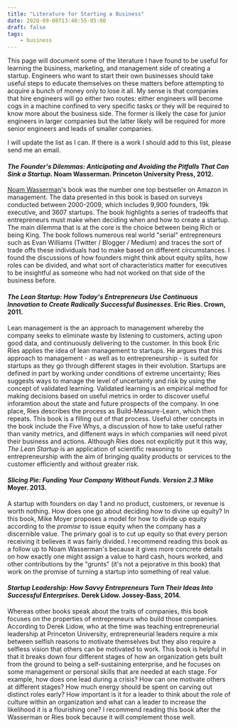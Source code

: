 ```yaml
---
title: "Literature for Starting a Business"
date: 2020-09-08T13:40:55-05:00
draft: false
tags: 
    - business
---
```


This page will document some of the literature I have found to be useful for learning the business, marketing, and management side of creating a startup. Engineers who want to start their own businesses should take useful steps to educate themselves on these matters before attempting to acquire a bunch of money only to lose it all. My sense is that companies that hire engineers will go either two routes: either engineers will become cogs in a machine confined to very specific tasks or they will be required to know more about the business side. The former is likely the case for junior engineers in larger companies but the latter likely will be required for more senior engineers and leads of smaller companies. 

I will update the list as I can. If there is a work I should add to this list, please send me an email. 

#### *The Founder's Dilemmas: Anticipating and Avoiding the Pitfalls That Can Sink a Startup*. Noam Wasserman. Princeton University Press, 2012.

[Noam Wasserman](https://en.wikipedia.org/wiki/Noam_T._Wasserman)'s book was the number one top bestseller on Amazon in management. The data presented in this book is based on surveys conducted between 2000-2009,  which includes 9,900 founders, 19k executive, and 3607 startups. The book highlights a series of tradeoffs that entrepreneurs must make when deciding when and how to create a startup. The main dilemma that is at the core is the choice between being Rich or being King. The book follows numerous real world "serial" entrepreneurs such as Evan Williams (Twitter / Blogger / Medium) and traces the sort of trade offs these individuals had to make based on different circumstances. I found the discussions of how founders might think about equity splits, how roles can be divided, and what sort of characteristics matter for executives to be insightful as someone who had not worked on that side of the business before. 

#### *The Lean Startup: How Today's Entrepreneurs Use Continuous Innovation to Create Radically Successful Businesses.* Eric Ries. Crown, 2011. 

Lean management is the an approach to management whereby the company seeks to eliminate waste by listening to customers, acting upon good data, and continuously delivering to the customer. In this book Eric Ries applies the idea of lean management to startups. He argues that this approach to management - as well as to entrepreneurship - is suited for startups as they go through different stages in their evolution. Startups are defined in part by working under conditions of extreme uncertainty; Ries suggests ways to manage the level of uncertainty and risk by using the concept of validated learning. Validated learning is an empirical method for making decisions based on useful metrics in order to discover useful inforamtion about the state and future prospects of the company. In one place, Ries describes the process as Build-Measure-Learn, which then repeats. This book is a filling out of that process. Useful other concepts in the book include the Five Whys, a discussion of how to take useful rather than vanity metrics, and diffenent ways in which companies will need pivot their business and actions. Although Ries does not explicitly put it this way, *The Lean Startup* is an application of scientific reasoning to entrepreneurship with the aim of bringing quality products or services to the customer efficiently and without greater risk. 

#### *Slicing Pie: Funding Your Company Without Funds. Version 2.3* Mike Moyer. 2013. 

A startup with founders on day 1 and no product, customers, or revenue is worth nothing. How does one go about deciding how to divine up equity? In this book, Mike Moyer proposes a model for how to divide up equity according to the *promise* to issue equity when the company has a discernible value. The primary goal is to cut up equity so that every person receiving it believes it was fairly divided. I recommend reading this book as a follow up to Noam Wasserman's because it gives more concrete details on how exactly one might assign a value to hard cash, hours worked, and other contributions by the "grunts" (it's not a pejorative in this book) that work on the promise of turning a startup into something of real value.  

#### *Startup Leadership: How Savvy Entrepreneurs Turn Their Ideas Into Successful Enterprises.* Derek Lidow. Jossey-Bass, 2014. 

Whereas other books speak about the traits of companies, this book focuses on the properties of entrepreneurs who build those companies. According to Derek Lidow, who at the time was teaching entrepreneurial leadership at Princeton University, entrepreneurial leaders require a mix between selfish reasons to motivate themselves but they also require a selfless vision that others can be motivated to work. This book is helpful in that it breaks down four different stages of how an organization gets built from the ground to being a self-sustaining enterprise, and he focuses on some management or personal skills that are needed at each stage. For example, how does one lead during a crisis? How can one motivate others at different stages? How much energy should be spent on carving out distinct roles early? How important is it for a leader to think about the role of culture within an organization and what can a leader to increase the likelihood it is a flourishing one? I recommend reading this book after the Wasserman or Ries book because it will complement those well. 